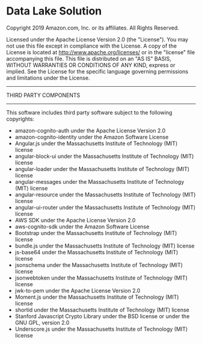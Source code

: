 
Data Lake Solution
==================

Copyright 2019 Amazon.com, Inc. or its affiliates. All Rights Reserved.

Licensed under the Apache License Version 2.0 (the "License"). You may not use this file except
in compliance with the License. A copy of the License is located at http://www.apache.org/licenses/
or in the "license" file accompanying this file. This file is distributed on an "AS IS" BASIS,
WITHOUT WARRANTIES OR CONDITIONS OF ANY KIND, express or implied. See the License for the
specific language governing permissions and limitations under the License.

**********************
THIRD PARTY COMPONENTS
**********************

This software includes third party software subject to the following copyrights:

* amazon-cognito-auth under the Apache License Version 2.0
* amazon-cognito-identity under the Amazon Software License
* Angular.js under the Massachusetts Institute of Technology (MIT) license
* angular-block-ui under the Massachusetts Institute of Technology (MIT) license
* angular-loader under the Massachusetts Institute of Technology (MIT) license
* angular-messages under the Massachusetts Institute of Technology (MIT) license
* angular-resource under the Massachusetts Institute of Technology (MIT) license
* angular-ui-router under the Massachusetts Institute of Technology (MIT) license
* AWS SDK under the Apache License Version 2.0
* aws-cognito-sdk under the Amazon Software License
* Bootstrap under the Massachusetts Institute of Technology (MIT) license
* bundle.js under the Massachusetts Institute of Technology (MIT) license
* js-base64 under the Massachusetts Institute of Technology (MIT) license
* jsonschema under the Massachusetts Institute of Technology (MIT) license
* jsonwebtoken under the Massachusetts Institute of Technology (MIT) license
* jwk-to-pem under the Apache License Version 2.0
* Moment.js under the Massachusetts Institute of Technology (MIT) license
* shortid under the Massachusetts Institute of Technology (MIT) license
* Stanford Javascript Crypto Library under the BSD license or under the GNU GPL, version 2.0
* Underscore.js under the Massachusetts Institute of Technology (MIT) license
